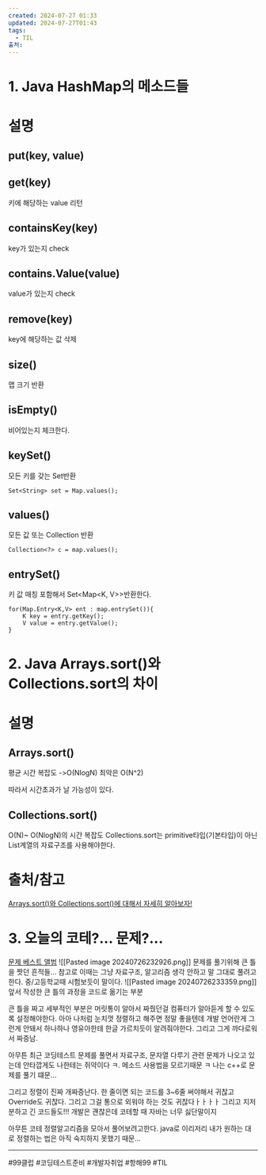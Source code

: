 ```yaml
---
created: 2024-07-27 01:33
updated: 2024-07-27T01:43
tags:
  - TIL
출처: 
---
```

# 1. Java HashMap의 메소드들

# 설명
## put(key, value)
## get(key)
키에 해당하는 value 리턴

## containsKey(key)
key가 있는지 check

## contains.Value(value)
value가 있는지 check
## remove(key)
key에 해당하는 값 삭제

## size()
맵 크기 반환

## isEmpty()
비어있는지 체크한다.

## keySet()
모든 키를 갖는 Set반환
```
Set<String> set = Map.values();
```

## values()
모든 값 또는 Collection 반환

```
Collection<?> c = map.values();
```

## entrySet()
키 값 매칭 포함해서 Set<Map<K, V>>반환한다.
```
for(Map.Entry<K,V> ent : map.entrySet()){
	K key = entry.getKey();
	V value = entry.getValue();
}

```


# 2. Java Arrays.sort()와 Collections.sort의 차이

# 설명
## Arrays.sort()
평균 시간 복잡도 ->O(NlogN)
최악은 O(N^2)

따라서 시간초과가 날 가능성이 있다.

## Collections.sort()
O(N)~ O(NlogN)의 시간 복잡도
Collections.sort는 primitive타입(기본타입)이 아닌 List계열의 자료구조를 사용해야한다.
# 출처/참고
[Arrays.sort()와 Collections.sort()에 대해서 자세히 알아보자!](https://codingnojam.tistory.com/38)

# 3. 오늘의 코테?... 문제?...
[문제 베스트 앨범](https://school.programmers.co.kr/learn/courses/30/lessons/42579?language=java)
![[Pasted image 20240726232926.png]]
문제를 풀기위해 큰 틀을 짯던 흔적들... 
참고로 이때는 그냥 자료구조, 알고리즘 생각 안하고 말 그대로 풀려고 한다. 중/고등학교때 시험보듯이 말이다.
![[Pasted image 20240726233359.png]]
앞서 작성한 큰 틀의 과정을 코드로 옮기는 부분

큰 틀을 짜고 세부적인 부분은 머릿통이 알아서 짜줬던걸 컴퓨터가 알아듣게 할 수 있도록 설정해야한다. 아아 나처럼 눈치껏 정렬하고 해주면 정말 좋을텐데 개발 언어란게 그런게 안돼서 하나하나 영유아한테 한글 가르치듯이 알려줘야한다. 그리고 그게 까다로워서 짜증남.

아무튼 최근 코딩테스트 문제를 풀면서 자료구조, 문자열 다루기 관련 문제가 나오고 있는데 안타깝게도 나한테는 쥐약이다 ㅋ. 메소드 사용법을 모르기때문 ㅋ 나는 c++로 문제를 풀기 떄문...

그리고 정렬이 진짜 개짜증난다. 한 줄이면 되는 코드를 3~6줄 써야해서 귀찮고 Override도 귀찮다. 그리고 그걸 통으로 외워야 하는 것도 귀찮다ㅏㅏㅏㅏ 그리고 지저분하고 긴 코드들도!!! 개발은 괜찮은데 코테할 때 자바는 너무 싫단말이지

아무튼 코테 정렬알고리즘을 모아서 풀어보려고한다. java로 이리저리 내가 원하는 대로 정렬하는 법은 아직 숙지하지 못했기 때문...

---
#99클럽 #코딩테스트준비 #개발자취업 #항해99 #TIL 